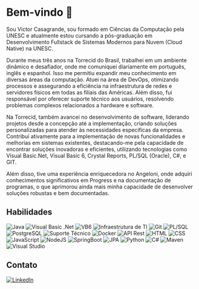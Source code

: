 # Bem-vindo 👋

Sou Victor Casagrande, sou formado em Ciências da Computação pela UNESC e atualmente estou cursando a pós-graduação em Desenvolvimento Fullstack de Sistemas Modernos para Nuvem (Cloud Native) na UNESC.

Durante meus três anos na Torrecid do Brasil, trabalhei em um ambiente dinâmico e desafiador, onde me comuniquei diariamente em português, inglês e espanhol. Isso me permitiu expandir meu conhecimento em diversas áreas da computação. Atuei na área de DevOps, otimizando processos e assegurando a eficiência na infraestrutura de redes e servidores físicos em todas as filiais das Américas. Além disso, fui responsável por oferecer suporte técnico aos usuários, resolvendo problemas complexos relacionados a hardware e software.

Na Torrecid, também avancei no desenvolvimento de software, liderando projetos desde a concepção até a implementação, criando soluções personalizadas para atender às necessidades específicas da empresa. Contribuí ativamente para a implementação de novas funcionalidades e melhorias em sistemas existentes, destacando-me pela capacidade de encontrar soluções inovadoras e eficientes, utilizando tecnologias como Visual Basic.Net, Visual Basic 6, Crystal Reports, PL/SQL (Oracle), C#, e GIT.

Além disso, tive uma experiência enriquecedora no Angeloni, onde adquiri conhecimentos significativos em Progress e na documentação de programas, o que aprimorou ainda mais minha capacidade de desenvolver soluções robustas e bem documentadas.

## Habilidades

![Java](https://img.shields.io/badge/Java-8-orange)
![Visual Basic .Net](https://img.shields.io/badge/Visual%20Basic%20.Net-4.0-purple)
![VB6](https://img.shields.io/badge/VB6-Bug%20Fixes-lightgrey)
![Infraestrutura de TI](https://img.shields.io/badge/Infraestrutura%20de%20TI-Servidores%20Linux%20e%20Windows-informational)
![Git](https://img.shields.io/badge/Git-Version%20Control-blue)
![PL/SQL](https://img.shields.io/badge/PL%2FSQL-Oracle-green)
![PostgreSQL](https://img.shields.io/badge/PostgreSQL-Database-316192)
![Suporte Técnico](https://img.shields.io/badge/Suporte%20Técnico-Boa%20Comunicação-brightgreen)
![Docker](https://img.shields.io/badge/Docker-Containerization-blue)
![API Rest](https://img.shields.io/badge/API%20Rest-Development-yellow)
![HTML](https://img.shields.io/badge/HTML-Markup-red)
![CSS](https://img.shields.io/badge/CSS-Styling-blue)
![JavaScript](https://img.shields.io/badge/JavaScript-Frontend-yellow)
![NodeJS](https://img.shields.io/badge/NodeJS-Backend-green)
![SpringBoot](https://img.shields.io/badge/SpringBoot-Framework-brightgreen)
![JPA](https://img.shields.io/badge/JPA-Data%20Persistence-orange)
![Python](https://img.shields.io/badge/Python-Programming-blue)
![C#](https://img.shields.io/badge/C%23-Development-purple)
![Maven](https://img.shields.io/badge/Maven-Build%20Tool-blue)
![Visual Studio](https://img.shields.io/badge/Visual%20Studio-IDE-purple)

## Contato

[![LinkedIn](https://img.shields.io/badge/LinkedIn-Connect-blue)](https://www.linkedin.com/in/victor-farias-casagrande/)
